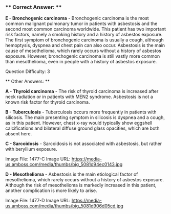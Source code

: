 ### ** Correct Answer: **

**E - Bronchogenic carcinoma** - Bronchogenic carcinoma is the most common malignant pulmonary tumor in patients with asbestosis and the second most common carcinoma worldwide. This patient has two important risk factors, namely a smoking history and a history of asbestos exposure. The first symptom of bronchogenic carcinoma is usually a cough, although hemoptysis, dyspnea and chest pain can also occur. Asbestosis is the main cause of mesothelioma, which rarely occurs without a history of asbestos exposure. However, bronchogenic carcinoma is still vastly more common than mesothelioma, even in people with a history of asbestos exposure.

Question Difficulty: 3

** Other Answers: **

**A - Thyroid carcinoma** - The risk of thyroid carcinoma is increased after neck radiation or in patients with MEN2 syndrome. Asbestosis is not a known risk factor for thyroid carcinoma.

**B - Tuberculosis** - Tuberculosis occurs more frequently in patients with silicosis. The main presenting symptom in silicosis is dyspnea and a cough, as in this patient. However, chest x-ray would typically show eggshell calcifications and bilateral diffuse ground glass opacities, which are both absent here.

**C - Sarcoidosis** - Sarcoidosis is not associated with asbestosis, but rather with beryllium exposure.

Image File: 1477-C
Image URL: https://media-us.amboss.com/media/thumbs/big_5081d94ec0143.jpg

**D - Mesothelioma** - Asbestosis is the main etiological factor of mesothelioma, which rarely occurs without a history of asbestos exposure. Although the risk of mesothelioma is markedly increased in this patient, another complication is more likely to arise.

Image File: 1477-D
Image URL: https://media-us.amboss.com/media/thumbs/big_5081d906d05cd.jpg

